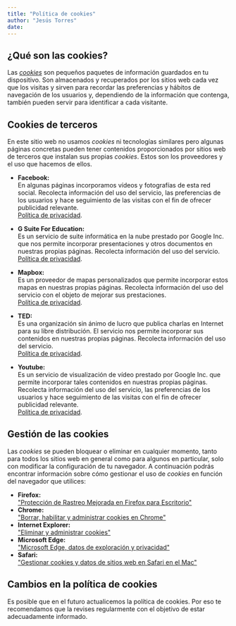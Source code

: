 ```yaml
---
title: "Política de cookies"
author: "Jesús Torres"
date: 
---
```

## ¿Qué son las cookies?

Las [_cookies_](https://www.youtube.com/watch?v=WPKLBgEF-PU) son pequeños paquetes de información guardados en tu dispositivo. 
Son almacenados y recuperados por los sitios web cada vez que los visitas y sirven para recordar las preferencias y hábitos de navegación de los usuarios y, dependiendo de la información que contenga, también pueden servir para identificar a cada visitante.

## Cookies de terceros

En este sitio web no usamos _cookies_ ni tecnologías similares pero algunas páginas concretas pueden tener contenidos proporcionados por sitios web de terceros que instalan sus propias _cookies_.
Estos son los proveedores y el uso que hacemos de ellos.

* **Facebook:**\
En algunas páginas incorporamos vídeos y fotografías de esta red social.
Recolecta información del uso del servicio, las preferencias de los usuarios y hace seguimiento de las visitas con el fin de ofrecer publicidad relevante.\
[Política de privacidad](https://www.facebook.com/policy.php).

* **G Suite For Education:**\
Es un servicio de suite informática en la nube prestado por Google Inc. que nos permite incorporar presentaciones y otros documentos en nuestras propias páginas.
Recolecta información del uso del servicio.\
[Política de privacidad](https://gsuite.google.com/terms/education_privacy.html).

* **Mapbox:**\
Es un proveedor de mapas personalizados que permite incorporar estos mapas en nuestras propias páginas.
Recolecta información del uso del servicio con el objeto de mejorar sus prestaciones.\
[Política de privacidad](https://mapbox.com/legal/privacy/).

* **TED:**\
Es una organización sin ánimo de lucro que publica charlas en Internet para su libre distribución.
El servicio nos permite incorporar sus contenidos en nuestras propias páginas.
Recolecta información del uso del servicio.\
[Política de privacidad](https://www.ted.com/about/our-organization/our-policies-terms/privacy-policy).

* **Youtube:**\
Es un servicio de visualización de vídeo prestado por Google Inc. que permite incorporar tales contenidos en nuestras propias páginas.
Recolecta información del uso del servicio, las preferencias de los usuarios y hace seguimiento de las visitas con el fin de ofrecer publicidad relevante.\
[Política de privacidad](https://policies.google.com/privacy?hl=es&gl=it).

## Gestión de las cookies

Las _cookies_ se pueden bloquear o eliminar en cualquier momento, tanto para todos los sitios web en general como para algunos en particular, solo con modificar la configuración de tu navegador.
A continuación podrás encontrar información sobre cómo gestionar el uso de _cookies_ en función del navegador que utilices:

* **Firefox:** \
["Protección de Rastreo Mejorada en Firefox para Escritorio"](https://support.mozilla.org/es/kb/proteccion-de-rastreo-mejorada-en-firefox-para-esc)
* **Chrome:** \
["Borrar, habilitar y administrar cookies en Chrome"](https://support.google.com/chrome/answer/95647?co=GENIE.Platform%3DDesktop&hl=es)
* **Internet Explorer:** \
["Eliminar y administrar cookies"](https://support.microsoft.com/es-es/help/17442/windows-internet-explorer-delete-manage-cookies)
* **Microsoft Edge:** \
["Microsoft Edge, datos de exploración y privacidad"](https://privacy.microsoft.com/es-es/windows-10-microsoft-edge-and-privacy)
* **Safari:** \
["Gestionar cookies y datos de sitios web en Safari en el Mac"](https://support.apple.com/es-es/guide/safari/sfri11471/mac)

## Cambios en la política de cookies

Es posible que en el futuro actualicemos la política de cookies.
Por eso te recomendamos que la revises regularmente con el objetivo de estar adecuadamente informado.
